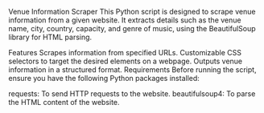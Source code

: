 Venue Information Scraper
This Python script is designed to scrape venue information from a given website. It extracts details such as the venue name, city, country, capacity, and genre of music, using the BeautifulSoup library for HTML parsing.

Features
Scrapes information from specified URLs.
Customizable CSS selectors to target the desired elements on a webpage.
Outputs venue information in a structured format.
Requirements
Before running the script, ensure you have the following Python packages installed:

requests: To send HTTP requests to the website.
beautifulsoup4: To parse the HTML content of the website.
